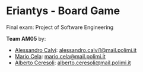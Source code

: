# Eriantys - Board Game  

Final exam: Project of Software Engineering  
  
**Team AM05** by:    
* [Alessandro Calvi](https://github.com/alecalvi00): alessandro.calvi1@mail.polimi.it  
* [Mario Cela](https://github.com/MarioCela): mario.cela@mail.polimi.it  
* [Alberto Ceresoli](https://github.com/AlbertoCeresoli): alberto.ceresoli@mail.polimi.it
